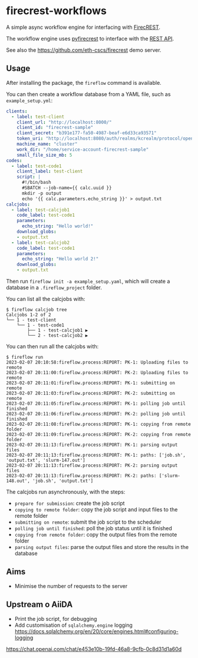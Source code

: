 # firecrest-workflows

A simple async workflow engine for interfacing with [FirecREST](https://products.cscs.ch/firecrest/).

The workflow engine uses [pyfirecrest](https://github.com/eth-cscs/pyfirecrest)
to interface with the [REST API](https://firecrest-api.cscs.ch).


See also the <https://github.com/eth-cscs/firecrest> demo server.

## Usage

After installing the package, the `fireflow` command is available.

You can then create a workflow database from a YAML file, such as `example_setup.yml`:

```yaml
clients:
  - label: test-client
    client_url: "http://localhost:8000/"
    client_id: "firecrest-sample"
    client_secret: "b391e177-fa50-4987-beaf-e6d33ca93571"
    token_uri: "http://localhost:8080/auth/realms/kcrealm/protocol/openid-connect/token"
    machine_name: "cluster"
    work_dir: "/home/service-account-firecrest-sample"
    small_file_size_mb: 5
codes:
  - label: test-code1
    client_label: test-client
    script: |
      #!/bin/bash
      #SBATCH --job-name={{ calc.uuid }}
      mkdir -p output
      echo '{{ calc.parameters.echo_string }}' > output.txt
calcjobs:
  - label: test-calcjob1
    code_label: test-code1
    parameters:
      echo_string: "Hello world!"
    download_globs:
    - output.txt
  - label: test-calcjob2
    code_label: test-code1
    parameters:
      echo_string: "Hello world 2!"
    download_globs:
    - output.txt
```

Then run `fireflow init -a example_setup.yaml`, which will create a database in a `.fireflow_project` folder.

You can list all the calcjobs with:

```console
$ fireflow calcjob tree
Calcjobs 1-2 of 2
└── 1 - test-client
    └── 1 - test-code1
        ├── 1 - test-calcjob1 ▶
        └── 2 - test-calcjob2 ▶
```

You can then run all the calcjobs with:

```console
$ fireflow run
2023-02-07 20:10:58:fireflow.process:REPORT: PK-1: Uploading files to remote
2023-02-07 20:11:00:fireflow.process:REPORT: PK-2: Uploading files to remote
2023-02-07 20:11:01:fireflow.process:REPORT: PK-1: submitting on remote
2023-02-07 20:11:03:fireflow.process:REPORT: PK-2: submitting on remote
2023-02-07 20:11:05:fireflow.process:REPORT: PK-1: polling job until finished
2023-02-07 20:11:06:fireflow.process:REPORT: PK-2: polling job until finished
2023-02-07 20:11:08:fireflow.process:REPORT: PK-1: copying from remote folder
2023-02-07 20:11:09:fireflow.process:REPORT: PK-2: copying from remote folder
2023-02-07 20:11:13:fireflow.process:REPORT: PK-1: parsing output files
2023-02-07 20:11:13:fireflow.process:REPORT: PK-1: paths: ['job.sh', 'output.txt', 'slurm-147.out']
2023-02-07 20:11:13:fireflow.process:REPORT: PK-2: parsing output files
2023-02-07 20:11:13:fireflow.process:REPORT: PK-2: paths: ['slurm-148.out', 'job.sh', 'output.txt']
```

The calcjobs run asynchronously, with the steps:

- `prepare for submission`: create the job script
- `copying to remote folder`: copy the job script and input files to the remote folder
- `submitting on remote`: submit the job script to the scheduler
- `polling job until finished`: poll the job status until it is finished
- `copying from remote folder`: copy the output files from the remote folder
- `parsing output files`: parse the output files and store the results in the database

## Aims

- Minimise the number of requests to the server

## Upstream o AiiDA

- Print the job script, for debugging
- Add customisation of `sqlalchemy.engine` logging https://docs.sqlalchemy.org/en/20/core/engines.html#configuring-logging

https://chat.openai.com/chat/e453e10b-19fd-46a8-9cfb-0c8d31d1a60d
